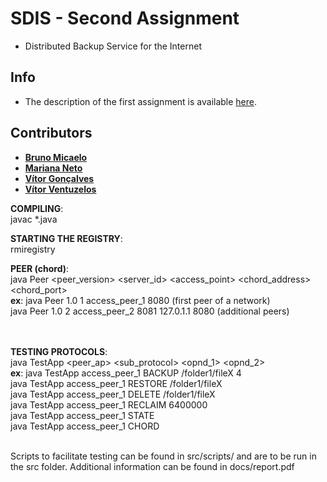 # SDIS - Second Assignment
* Distributed Backup Service for the Internet

## Info
* The description of the first assignment is available [here](https://paginas.fe.up.pt/~pfs/aulas/sd2020/projs/proj2/proj2.html).

## Contributors
* **[Bruno Micaelo](https://github.com/BrunoFCM)**
* **[Mariana Neto]()**
* **[Vítor Gonçalves](https://github.com/vitorhugo13)**
* **[Vítor Ventuzelos](https://github.com/BerserkingIdiot)**


**COMPILING**: <br>javac *.java

**STARTING THE REGISTRY**: <br>rmiregistry

**PEER (chord)**:<br>
java Peer <peer_version> <server_id> <access_point> <chord_address> <chord_port><br>
**ex**: java Peer 1.0 1 access_peer_1 8080 (first peer of a network)<br>
        java Peer 1.0 2 access_peer_2 8081 127.0.1.1 8080 (additional peers)

<br><br>
**TESTING PROTOCOLS**:<br>
java TestApp <peer_ap> <sub_protocol> <opnd_1> <opnd_2><br>
**ex**: java TestApp access_peer_1 BACKUP /folder1/fileX 4<br>
        java TestApp access_peer_1 RESTORE /folder1/fileX<br>
        java TestApp access_peer_1 DELETE /folder1/fileX<br>
        java TestApp access_peer_1 RECLAIM 6400000<br>
        java TestApp access_peer_1 STATE<br>
        java TestApp access_peer_1 CHORD<br><br>

Scripts to facilitate testing can be found in src/scripts/ and are to be run in the src folder. Additional information can be found in docs/report.pdf
